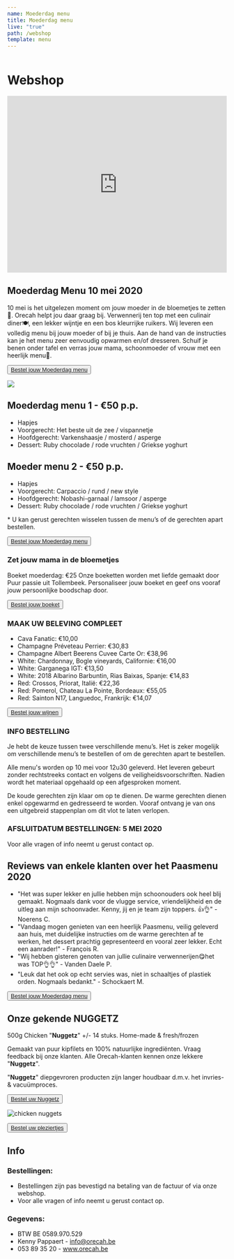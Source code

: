 ```yaml
---
name: Moederdag menu
title: Moederdag menu
live: "true"
path: /webshop
template: menu
---
```

![]()

# Webshop

<!-- ## Eindejaar Menu

Ontvangt u ook volk op kerst of oudejaar? 🎉Maak het uzelf makkelijk en bestel uw menu bij Orecah. 🍽️ Hapjes, voorgerecht en dessert zijn klaar om op te dienen. Soep en hoofdgerecht dienen enkel eventjes opgewarmd te worden. Schuif je benen onder tafel en geniet samen met je gasten. Santé!🥂

<button class="center"><a href="https://webshop.admisol.be/shop2/company/123476737/shop/5/?xlId=NL">Bestel uw Menu</a></button>

## The Chef's choice - MENU 1 - €45 p.p.

\\\\\* Carpaccio van hert / zwarte pens / knolselder
\\\\\* Soep / curry / langoustine
\\\\\* Kabeljauw / erwt / prei / venkel 
\\\\\* Dulce de leche (caramel) / Valrhona chocolade / pecan 

\\\\\*Beide menu’s: Keuze uit puree, amandelkroketjes of aardappelgratin. U kan gerust gerechten wisselen tussen de menu’s

## Sous-chef's choice - MENU 2 - €45 p.p.

\\\\\* Confijt van tonijn / mais /  hummus
\\\\\* Soep / aardpeer / truffel
\\\\\* Pluma Iberico / wortel / courgette  
\\\\\* Dulce de leche (caramel) / Valrhona chocolade / pecan

\\\\\*Beide menu’s: Keuze uit puree, amandelkroketjes of aardappelgratin. U kan gerust gerechten wisselen tussen de menu’s

Afsluitdatum bestellingen: Kerst 18dec - 

Nieuwjaar 25dec / Bestellingen kunnen online geplaatst worden op Orecah.be

Afhalingen tussen 16u en 18u met bevestigingsmail. / Voor alle vragen of info neemt u gerust contact op.

!\\\\\\[](/assets/img/template-eindejaar-for-web.jpg "Folder eindejaar")

## Koud Buffet - €35 p.p. (altijd beschikbaar)

\\\\\* Rundscarpaccio
\\\\\* Kip / Ananas / Zout-Zuur
\\\\\* Meloen / Ham
\\\\\* Carpaccio van tonijn
\\\\\* Vitello tonnato
\\\\\* Zalm gegaard op lage temperatuur
\\\\\* Mozzarella / tomaat
\\\\\* Aardappelsalade / pastasalade / vers brood
\\\\\* Quinoa / couscous / groentenassortiment
\\\\\*+ Dessertbord €42 p.p.

<button class="center"><a href="https://webshop.admisol.be/shop2/company/123476737/shop/5/?xlId=NL">Bestel uw Menu</a></button> 

## Paas Menu 11 & 12 April 2020

Pasen vieren in deze bijzondere Corona tijden? 🎉 Dat kan met het restaurantgevoel bij je thuis! Maak het jezelf makkelijk en bestel uw menu bij Orecah. 🍽️ Koude gerechten zijn klaar om op te dienen. Warme gerechten gerecht dienen enkel eventjes opgewarmd en gedresseerd te worden aan de hand van ons stappenplan. Schuif je benen onder tafel en geniet met je naasten!. Santé!! 🥂

<button class="center"><a href="https://webshop.admisol.be/shop2/company/123476737/shop/5/?xlId=NL">Bestel uw Paasmenu</a></button>

!\\\[](/assets/img/92159605_262248684934397_4493186706794610688_n-min.sliced.png "paasmenu foto")

## Paasmenu 1 - €50 p.p.

\\\* Hapjes
\\\* Voorgerecht: Asperge / a la Flamande / gepocheerd ei
\\\* Hoofdgerecht: Parelhoen / groene asperge/ risotto
\\\* Dessert: Aardbei / chocolade / munt

\\\\* U kan gerust gerechten wisselen tussen de menu’s of de gerechten apart bestellen.

## Paasmenu 2 - €50 p.p.

\\\* Hapjes
\\\* Voorgerecht: Vitello Tonnato
\\\* Hoofdgerecht: Zeewolf / groene asperge / risotto
\\\* Dessert: Aardbei / chocolade / munt

\\\\* U kan gerust gerechten wisselen tussen de menu’s of de gerechten apart bestellen.

### Afsluitdatum bestellingen: 9 april
Vermeld aub leveringsdag 11 of 12 april in de opmerking. Alle menu's worden op de leveringsdag voor 12u geleverd. Gelieve rekening te houden dat er een leveringskost is van 1 euro per kilometer vanuit Kasteel ter Rijst te Heikruis.

<button class="center"><a href="https://webshop.admisol.be/shop2/company/123476737/shop/5/?xlId=NL">Bestel uw Paasmenu</a></button> -->

<iframe width="100%" height="405" src="https://www.youtube.com/embed/uF6UyJi1tZk" frameborder="0"allow="encrypted-media; gyroscope; picture-in-picture" allowfullscreen></iframe>

## Moederdag Menu 10 mei 2020

10 mei is het uitgelezen moment om jouw moeder in de bloemetjes te zetten🎉. Orecah helpt jou daar graag bij. Verwennerij ten top met een culinair diner🍽️, een lekker wijntje en een bos kleurrijke ruikers. Wij leveren een volledig menu bij jouw moeder of bij je thuis. Aan de hand van de instructies kan je het menu zeer eenvoudig opwarmen en/of dresseren. Schuif je benen onder tafel en verras jouw mama, schoonmoeder of vrouw met een heerlijk menu🥂. 

<button class="center"><a href="https://webshop.admisol.be/shop2/company/123476737/shop/5/search?articleGroupId=webshop&page.itemsPerPage=50&xlId=NL">Bestel jouw Moederdag menu</a></button>

![](/assets/img/moederdag.png)

## Moederdag menu  1 - €50 p.p.

* Hapjes
* Voorgerecht: Het beste uit de zee / vispannetje
* Hoofdgerecht: Varkenshaasje / mosterd / asperge
* Dessert: Ruby chocolade / rode vruchten / Griekse yoghurt

## Moeder menu 2 - €50 p.p.

* Hapjes
* Voorgerecht: Carpaccio / rund / new style
* Hoofdgerecht: Nobashi-garnaal / lamsoor / asperge
* Dessert: Ruby chocolade / rode vruchten / Griekse yoghurt

\* U kan gerust gerechten wisselen tussen de menu’s of de gerechten apart bestellen.

<button class="center"><a href="https://webshop.admisol.be/shop2/company/123476737/shop/5/search?articleGroupId=webshop&page.itemsPerPage=50&xlId=NL">Bestel jouw Moederdag menu</a></button>

### Zet jouw mama in de bloemetjes

Boeket moederdag: €25 Onze boeketten worden met liefde gemaakt door Puur passie uit Tollembeek.  Personaliseer jouw boeket en geef ons vooraf jouw persoonlijke boodschap door.

<button class="center"><a href="hhttps://webshop.admisol.be/shop2/company/123476737/shop/5/search?articleGroupId=events&page.itemsPerPage=50&xlId=NL">Bestel jouw boeket</a></button>

### MAAK UW BELEVING COMPLEET

* Cava Fanatic: €10,00
* Champagne Préveteau Perrier: €30,83
* Champagne Albert Beerens Cuvee Carte Or: €38,96
* White: Chardonnay, Bogle vineyards, Californie: €16,00
* White: Garganega IGT: €13,50
* White: 2018 Albarino Barbuntin, Rias Baixas, Spanje: €14,83
* Red: Crossos, Priorat, Italië: €22,36
* Red: Pomerol, Chateau La Pointe, Bordeaux: €55,05
* Red: Sainton N17, Languedoc, Frankrijk: €14,07

<button class="center"><a href="https://webshop.admisol.be/shop2/company/123476737/shop/5/search?articleGroupId=wijnen&page.itemsPerPage=50&xlId=NL">Bestel jouw wijnen</a></button>					

### INFO BESTELLING

Je hebt de keuze tussen twee verschillende menu’s. Het is zeker mogelijk om verschillende menu’s te bestellen of om de gerechten apart te bestellen. 

Alle menu's worden op 10 mei voor 12u30 geleverd. Het leveren gebeurt zonder rechtstreeks contact en volgens de veiligheidsvoorschriften. Nadien wordt het materiaal opgehaald op een afgesproken moment. 

De koude gerechten zijn klaar om op te dienen. De warme gerechten dienen enkel opgewarmd en gedresseerd te worden. Vooraf ontvang je van ons een uitgebreid stappenplan om dit vlot te laten verlopen. 

### AFSLUITDATUM BESTELLINGEN: 5 MEI 2020

Voor alle vragen of info neemt u gerust contact op.

## Reviews van enkele klanten over het Paasmenu 2020

* "Het was super lekker en jullie hebben mijn schoonouders ook heel blij gemaakt. Nogmaals dank voor de vlugge service, vriendelijkheid en de uitleg aan mijn schoonvader. Kenny, jij en je team zijn toppers. 👍👌" - Noerens C. 
* "Vandaag mogen genieten van een heerlijk Paasmenu, veilig geleverd aan huis, met duidelijke instructies om de warme gerechten af te werken, het dessert prachtig gepresenteerd en vooral zeer lekker. Echt een aanrader!" - François R.
* "Wij hebben gisteren genoten van jullie culinaire verwennerijen😋het was TOP👌👌" - Vanden Daele P.
* "Leuk dat het ook op echt servies was, niet in schaaltjes of plastiek orden. Nogmaals bedankt." - Schockaert M.

<button class="center"><a href="https://webshop.admisol.be/shop2/company/123476737/shop/5/?xlId=NL">Bestel jouw Moederdag menu</a></button>

## Onze gekende NUGGETZ

500g Chicken "**Nuggetz**" +/- 14 stuks. Home-made & fresh/frozen

Gemaakt van puur kipfilets en 100% natuurlijke ingrediënten.  Vraag feedback bij onze klanten. Alle Orecah-klanten kennen onze lekkere "**Nuggetz**".

"**Nuggetz**" diepgevroren producten zijn langer houdbaar d.m.v. het invries- & vacuümproces. 

<button class="center"><a href="https://webshop.admisol.be/shop2/company/123476737/shop/5/search?articleGroupId=webshop&page.itemsPerPage=50&xlId=NL">Bestel uw Nuggetz</a></button>

![chicken nuggets](/assets/img/nuggetz.jpg)

<button class="center"><a href="https://webshop.admisol.be/shop2/company/123476737/shop/5/search?articleGroupId=webshop&page.itemsPerPage=50&xlId=NL">Bestel uw pleziertjes</a></button>

## Info

<!-- ### 2 Afhaaladressen:

1. Orecah / T'Rest \
   \\\\\*\\\\\*@ Kasteel Ter Rijst - Terrest 2, 1670 Heikruis\\\\\*\\\\\*
2. Bistr'Oh Halle\
   \\\\\*\\\\\*@ Residentie Asteria - Werlstraat 2, 1500 Halle\\\\\*\\\\\*
-->

### Bestellingen:

* Bestellingen zijn pas bevestigd na betaling van de factuur of via onze webshop.
* Voor alle vragen of info neemt u gerust contact op.

### Gegevens:

* BTW BE 0589.970.529
* Kenny Pappaert - info@orecah.be 
* 053 89 35 20  - www.orecah.be